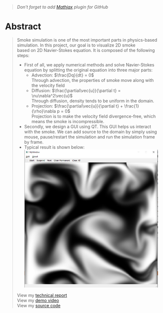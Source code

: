 > *Don't forget to add [Mathjax](https://www.mathjax.org/) plugin for GitHub*
# Abstract
> Smoke simulation is one of the most important parts in physics-based simulation. In this project, our goal is to visualize 2D smoke  
> based on 2D Navier-Stokes equation. It is composed of the following steps:  
> - First of all, we apply numerical methods and solve Navier-Stokes equation by splitting the original equation into three major parts:  
>   - Advection: $\frac{Dq}{dt} = 0$   
> Through advection, the properties of smoke move along with the velocity field  
>   - Diffusion:  $\frac{\partial\vec{u}}{\partial t} = \nu\nabla^2\vec{u}$  
> Through diffusion, density tends to be uniform in the domain.  
>   - Projection: $\frac{\partial\vec{u}}{\partial t} + \frac{1}{\rho}\nabla p = 0$  
> Projection is to make the velocity field divergence-free, which means the smoke is incompressible.  
> - Secondly, we design a GUI using QT. This GUI helps us interact with the smoke. We can add source to the domain by simply using mouse, 
> pause/restart the simulation and run the simulation frame by frame.  
> - Typical result is shown below:  
> ![](./results/mess.png)  
>  
> View my [technical report](./Term_Project.pdf)  
> View my [demo video](./results/presentation.mp4)  
> View my [source code](./SmokeSimulation)  
